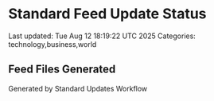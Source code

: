 # Standard Feed Update Status
Last updated: Tue Aug 12 18:19:22 UTC 2025
Categories: technology,business,world

## Feed Files Generated

Generated by Standard Updates Workflow
